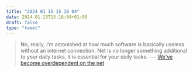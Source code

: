 ```yaml
---
title: "2024 01 15 15 16 04"
date: 2024-01-15T15:16:04+01:00
draft: false
type: "tweet"
---
```

> No, really, I’m astonished at how much software is basically useless without an internet connection. Net is no longer something additional to your daily tasks, it is essential for your daily tasks. --- [We've become overdependent on the net](https://andreyor.st/posts/2023-12-26-weve-become-overdependent-on-the-net/)
